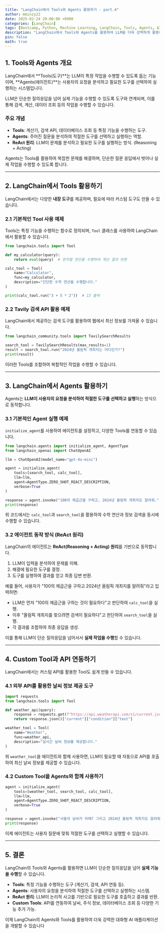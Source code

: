 ```yaml
---
title: "LangChain에서 Tools와 Agents 활용하기 - part.4"
author: mminzy22
date: 2025-02-24 20:00:00 +0900
categories: [LangChain]
tags: [Bootcamp, Python, Machine Learning, LangChain, Tools, Agents, AI, TIL]
description: "LangChain에서 Tools와 Agents를 활용하여 LLM을 더욱 강력하게 활용하는 방법을 소개합니다."
pin: false
math: true
---
```



## 1. Tools와 Agents 개요

LangChain에서 **Tools(도구)**는 LLM이 특정 작업을 수행할 수 있도록 돕는 기능이며, **Agents(에이전트)**는 사용자의 요청을 분석하고 필요한 도구를 선택하여 실행하는 시스템입니다. 

LLM은 단순한 질의응답을 넘어 실제 기능을 수행할 수 있도록 도구와 연계되며, 이를 통해 검색, 계산, 데이터 조회 등의 작업을 수행할 수 있습니다.

### 주요 개념

- **Tools**: 계산기, 검색 API, 데이터베이스 조회 등 특정 기능을 수행하는 도구.
- **Agents**: 주어진 질문을 분석하여 적절한 도구를 선택하고 실행하는 역할.
- **ReAct 원리**: LLM이 문제를 분석하고 필요한 도구를 실행하는 방식. (Reasoning + Acting)

Agents는 Tools를 활용하여 복잡한 문제를 해결하며, 단순한 질문 응답에서 벗어나 실제 작업을 수행할 수 있도록 합니다.

---

## 2. LangChain에서 Tools 활용하기

LangChain에서는 다양한 **내장 도구**를 제공하며, 필요에 따라 커스텀 도구도 만들 수 있습니다.

### 2.1 기본적인 Tool 사용 예제

Tools는 특정 기능을 수행하는 함수로 정의되며, `Tool` 클래스를 사용하여 LangChain에서 활용할 수 있습니다.

```python
from langchain.tools import Tool

def my_calculator(query):
    return eval(query)  # 문자열 연산을 수행하여 계산 결과 반환

calc_tool = Tool(
    name="Calculator",
    func=my_calculator,
    description="간단한 수학 연산을 수행합니다."
)

print(calc_tool.run("3 + 5 * 2"))  # 13 출력
```

### 2.2 Tavily 검색 API 활용 예제

LangChain에서 제공하는 검색 도구를 활용하여 웹에서 최신 정보를 가져올 수 있습니다.

```python
from langchain_community.tools import TavilySearchResults

search_tool = TavilySearchResults(max_results=1)
result = search_tool.run("2024년 올림픽 개최지는 어디인가?")
print(result)
```

이러한 Tools를 조합하여 복합적인 작업을 수행할 수 있습니다.

---

## 3. LangChain에서 Agents 활용하기

Agents는 **LLM이 사용자의 요청을 분석하여 적절한 도구를 선택하고 실행**하는 방식으로 동작합니다.

### 3.1 기본적인 Agent 실행 예제

`initialize_agent`를 사용하여 에이전트를 설정하고, 다양한 Tools를 연동할 수 있습니다.

```python
from langchain.agents import initialize_agent, AgentType
from langchain_openai import ChatOpenAI

llm = ChatOpenAI(model_name="gpt-4o-mini")

agent = initialize_agent(
    tools=[search_tool, calc_tool],
    llm=llm,
    agent=AgentType.ZERO_SHOT_REACT_DESCRIPTION,
    verbose=True
)

response = agent.invoke("100의 제곱근을 구하고, 2024년 올림픽 개최지도 알려줘.")
print(response)
```

위 코드에서는 `calc_tool`과 `search_tool`을 활용하여 수학 연산과 정보 검색을 동시에 수행할 수 있습니다.

### 3.2 에이전트 동작 방식 (ReAct 원리)

LangChain의 에이전트는 **ReAct(Reasoning + Acting) 원리**를 기반으로 동작합니다.

1. LLM이 입력을 분석하여 문제를 이해.
2. 해결에 필요한 도구를 결정.
3. 도구를 실행하여 결과를 얻고 최종 답변 반환.

예를 들어, 사용자가 "100의 제곱근을 구하고 2024년 올림픽 개최지를 알려줘"라고 입력하면:
- LLM은 먼저 "100의 제곱근을 구하는 것이 필요하다"고 판단하여 `calc_tool`을 실행.
- 이후 "올림픽 개최지를 찾으려면 검색이 필요하다"고 판단하여 `search_tool`을 실행.
- 각 결과를 조합하여 최종 응답을 생성.

이를 통해 LLM이 단순 질의응답을 넘어서서 **실제 작업을 수행**할 수 있습니다.

---

## 4. Custom Tool과 API 연동하기

LangChain에서는 커스텀 API를 활용한 Tool도 쉽게 만들 수 있습니다.

### 4.1 외부 API를 활용한 날씨 정보 제공 도구

```python
import requests
from langchain.tools import Tool

def weather_api(query):
    response = requests.get(f"https://api.weatherapi.com/v1/current.json?key=API_KEY&q={query}")
    return response.json()["current"]["condition"]["text"]

weather_tool = Tool(
    name="Weather",
    func=weather_api,
    description="실시간 날씨 정보를 제공합니다."
)
```

위 `weather_tool`을 에이전트와 함께 사용하면, LLM이 필요할 때 자동으로 API를 호출하여 최신 날씨 정보를 제공할 수 있습니다.

### 4.2 Custom Tool을 Agents와 함께 사용하기

```python
agent = initialize_agent(
    tools=[weather_tool, search_tool, calc_tool],
    llm=llm,
    agent=AgentType.ZERO_SHOT_REACT_DESCRIPTION,
    verbose=True
)

response = agent.invoke("서울의 날씨가 어때? 그리고 2024년 올림픽 개최지도 알려줘.")
print(response)
```

이제 에이전트는 사용자 질문에 맞춰 적절한 도구를 선택하고 실행할 수 있습니다.

---

## 5. 결론

LangChain의 Tools와 Agents를 활용하면 LLM이 단순한 질의응답을 넘어 **실제 기능을 수행**할 수 있습니다. 

- **Tools**: 특정 기능을 수행하는 도구 (계산기, 검색, API 연동 등).
- **Agents**: 사용자의 요청을 분석하여 적절한 도구를 선택하고 실행하는 시스템.
- **ReAct 원리**: LLM이 논리적 사고를 기반으로 필요한 도구를 호출하고 결과를 반환.
- **Custom Tools**: API를 연동하여 날씨, 주식 정보, 데이터베이스 조회 등 다양한 기능 추가 가능.

이제 LangChain의 Agents와 Tools를 활용하여 더욱 강력한 대화형 AI 애플리케이션을 개발할 수 있습니다
